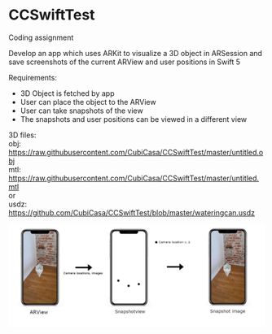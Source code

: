 # CCSwiftTest
Coding assignment

Develop an app which uses ARKit to visualize a 3D object in ARSession and save screenshots of the current ARView and user positions in 
Swift 5

Requirements:
- 3D Object is fetched by app
- User can place the object to the ARView
- User can take snapshots of the view
- The snapshots and user positions can be viewed in a different view

3D files:   
obj: https://raw.githubusercontent.com/CubiCasa/CCSwiftTest/master/untitled.obj  
mtl: https://raw.githubusercontent.com/CubiCasa/CCSwiftTest/master/untitled.mtl  
or  
usdz: https://github.com/CubiCasa/CCSwiftTest/blob/master/wateringcan.usdz  

![Example](Untitled.png)

